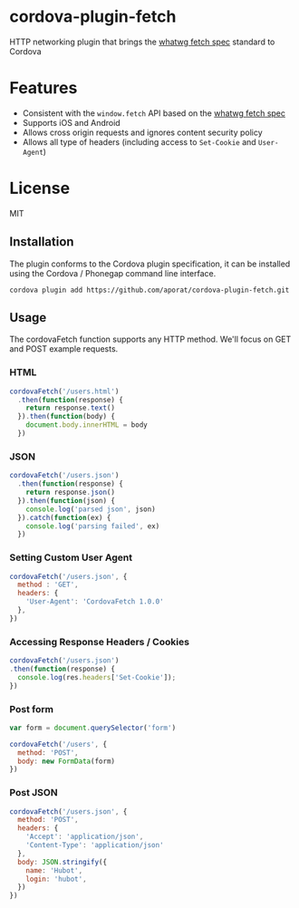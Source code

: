 # cordova-plugin-fetch

HTTP networking plugin that brings the [whatwg fetch spec](https://fetch.spec.whatwg.org/) standard to Cordova

# Features

- Consistent with the `window.fetch` API based on the [whatwg fetch spec](https://fetch.spec.whatwg.org/)
- Supports iOS and Android
- Allows cross origin requests and ignores content security policy
- Allows all type of headers (including access to ```Set-Cookie``` and ```User-Agent```)

# License

MIT

## Installation

The plugin conforms to the Cordova plugin specification, it can be installed
using the Cordova / Phonegap command line interface.

    cordova plugin add https://github.com/aporat/cordova-plugin-fetch.git

## Usage

The cordovaFetch function supports any HTTP method. We'll focus on GET and POST example requests.

### HTML

```javascript
cordovaFetch('/users.html')
  .then(function(response) {
    return response.text()
  }).then(function(body) {
    document.body.innerHTML = body
  })
```

### JSON

```javascript
cordovaFetch('/users.json')
  .then(function(response) {
    return response.json()
  }).then(function(json) {
    console.log('parsed json', json)
  }).catch(function(ex) {
    console.log('parsing failed', ex)
  })
```

### Setting Custom User Agent

```javascript
cordovaFetch('/users.json', {
  method : 'GET',
  headers: {
    'User-Agent': 'CordovaFetch 1.0.0'
  },
})
```

### Accessing Response Headers / Cookies

```javascript
cordovaFetch('/users.json')
.then(function(response) {
  console.log(res.headers['Set-Cookie']);
})
```

### Post form

```javascript
var form = document.querySelector('form')

cordovaFetch('/users', {
  method: 'POST',
  body: new FormData(form)
})
```

### Post JSON

```javascript
cordovaFetch('/users.json', {
  method: 'POST',
  headers: {
    'Accept': 'application/json',
    'Content-Type': 'application/json'
  },
  body: JSON.stringify({
    name: 'Hubot',
    login: 'hubot',
  })
})
```
